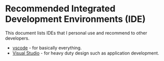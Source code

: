 # Recommended Integrated Development Environments (IDE)

This document lists IDEs  that I personal use and recommend to other developers.

- [vscode](https://code.visualstudio.com/) - for basically everything.
- [Visual Studio](https://visualstudio.microsoft.com/) - for heavy duty design such as application development.
